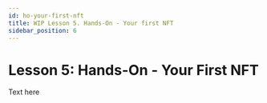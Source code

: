 ```yaml
---
id: ho-your-first-nft
title: WIP Lesson 5. Hands-On - Your first NFT
sidebar_position: 6
---
```


# Lesson 5: Hands-On - Your First NFT

Text here
